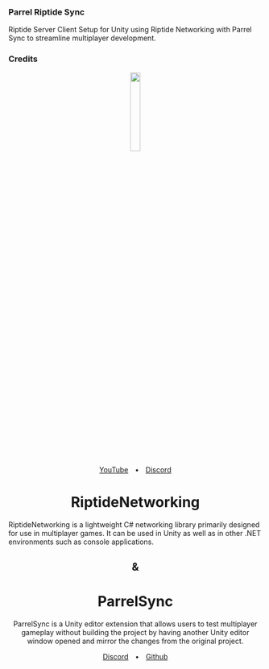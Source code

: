 ### Parrel Riptide Sync
 Riptide Server Client Setup for Unity using Riptide Networking with Parrel Sync to streamline multiplayer development.

### Credits
<div align="center">
  <a href="https://github.com/tom-weiland/RiptideNetworking">
    <img src="https://user-images.githubusercontent.com/51303091/119734159-690afc00-be2f-11eb-9673-c1f998025a3e.png" width="20%" height="auto">
  </a>
</div>
<div align="center"><a href="https://tomweiland.net/youtube">YouTube</a>&emsp;<b>•</b>&emsp;<a href="https://discord.com/invite/tomweiland">Discord</a></div>
<h1 align="center">RiptideNetworking</h1>
<p>RiptideNetworking is a lightweight C# networking library primarily designed for use in multiplayer games. It can be used in Unity as well as in other .NET environments such as console applications.
</p>
<h2 align="center">&</h2>
<div align="center">
<h1 align="center">ParrelSync</h1>
<p>ParrelSync is a Unity editor extension that allows users to test multiplayer gameplay without building the project by having another Unity editor window opened and mirror the changes from the original project.
</p>

<div align="center"><a href="https://discord.gg/TmQk2qG">Discord</a>&emsp;<b>•</b>&emsp;<a href="https://github.com/VeriorPies/ParrelSync">Github</a>
</div></div>